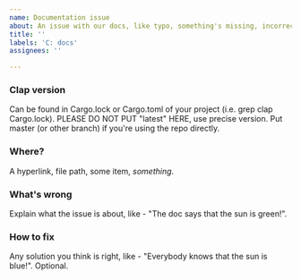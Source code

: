 ```yaml
---
name: Documentation issue
about: An issue with our docs, like typo, something's missing, incorrect docs, etc...
title: ''
labels: 'C: docs'
assignees: ''

---
```


### Clap version

Can be found in Cargo.lock or Cargo.toml of your project (i.e. grep clap Cargo.lock). PLEASE DO NOT PUT "latest" HERE, use precise version. Put master (or other branch) if you're using the repo directly.

### Where?

A hyperlink, file path, some item, *something*.

### What's wrong

Explain what the issue is about, like - "The doc says that the sun is green!".

### How to fix

Any solution you think is right, like - "Everybody knows that the sun is blue!". Optional.
